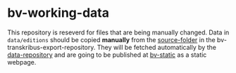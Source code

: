 # bv-working-data

This repository is reseverd for files that are being manually changed. Data in `data/editions` should be copied **manually** from the [source-folder](https://github.com/bundesverfassung-oesterreich/bv-transkribus-export/tree/main/editions) in the bv-transkribus-export-repository.
They will be fetched automatically by the [data-repository](https://github.com/bundesverfassung-oesterreich/bv-data) and are going to be published at [bv-static](https://github.com/bundesverfassung-oesterreich/bv-static) as a static webpage.
